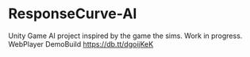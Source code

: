 # ResponseCurve-AI
Unity Game AI project inspired by the game the sims. Work in progress.
WebPlayer DemoBuild https://db.tt/dgoijKeK


